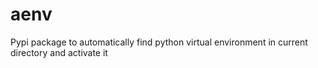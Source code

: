 # aenv
Pypi package to automatically find python virtual environment in current directory and activate it
